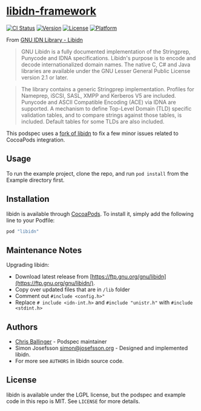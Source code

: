 # [libidn-framework](https://github.com/chrisballinger/libidn-framework)

[![CI Status](http://img.shields.io/travis/chrisballinger/libidn-framework.svg?style=flat)](https://travis-ci.org/chrisballinger/libidn-framework)
[![Version](https://img.shields.io/cocoapods/v/libidn.svg?style=flat)](http://cocoapods.org/pods/libidn)
[![License](https://img.shields.io/cocoapods/l/libidn.svg?style=flat)](http://cocoapods.org/pods/libidn)
[![Platform](https://img.shields.io/cocoapods/p/libidn.svg?style=flat)](http://cocoapods.org/pods/libidn)

From [GNU IDN Library - Libidn](http://www.gnu.org/software/libidn/)

> GNU Libidn is a fully documented implementation of the Stringprep, Punycode and IDNA specifications. Libidn's purpose is to encode and decode internationalized domain names. The native C, C# and Java libraries are available under the GNU Lesser General Public License version 2.1 or later.

> The library contains a generic Stringprep implementation. Profiles for Nameprep, iSCSI, SASL, XMPP and Kerberos V5 are included. Punycode and ASCII Compatible Encoding (ACE) via IDNA are supported. A mechanism to define Top-Level Domain (TLD) specific validation tables, and to compare strings against those tables, is included. Default tables for some TLDs are also included.

This podspec uses a [fork of libidn](https://github.com/chrisballinger/libidn/compare/v1.33-framework) to fix a few minor issues related to CocoaPods integration.

## Usage

To run the example project, clone the repo, and run `pod install` from the Example directory first.

## Installation

libidn is available through [CocoaPods](http://cocoapods.org). To install
it, simply add the following line to your Podfile:

```ruby
pod "libidn"
```

## Maintenance Notes

Upgrading libidn:

* Download latest release from [https://ftp.gnu.org/gnu/libidn](https://ftp.gnu.org/gnu/libidn/).
* Copy over updated files that are in `/lib` folder
* Comment out `#include <config.h>"`
* Replace `# include <idn-int.h>` and `#include "unistr.h"` with `#include <stdint.h>`

 
## Authors

* [Chris Ballinger](https://github.com/chrisballinger) - Podspec maintainer
* Simon Josefsson <simon@josefsson.org> - Designed and implemented libidn.
* For more see `AUTHORS` in libidn source code.

## License

libidn is available under the LGPL license, but the podspec and example code in this repo is MIT. See `LICENSE` for more details.